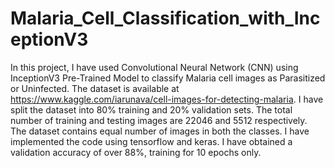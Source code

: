 # Malaria_Cell_Classification_with_InceptionV3
In this project, I have used Convolutional Neural Network (CNN) using InceptionV3 Pre-Trained Model to classify Malaria cell images as Parasitized or Uninfected. The dataset is available at https://www.kaggle.com/iarunava/cell-images-for-detecting-malaria. I have split the dataset into 80% training and 20% validation sets. The total number of training and testing images are 22046 and 5512 respectively. The dataset contains equal number of images in both the classes. I have implemented the code using tensorflow and keras. I have obtained a validation accuracy of over 88%, training for 10 epochs only.

